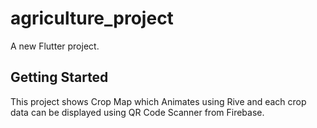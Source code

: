 # agriculture_project

A new Flutter project.

## Getting Started

This project shows Crop Map which Animates using Rive and each crop data can be displayed using QR Code Scanner from Firebase.
